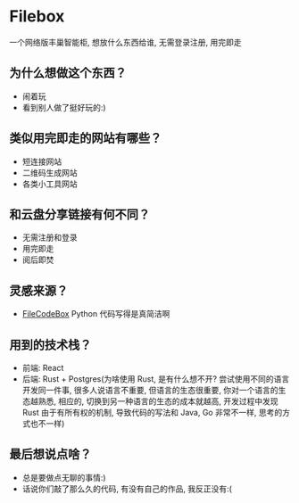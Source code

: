 # Filebox

一个网络版丰巢智能柜, 想放什么东西给谁, 无需登录注册, 用完即走

## 为什么想做这个东西？

- 闹着玩
- 看到别人做了挺好玩的:)

## 类似用完即走的网站有哪些？

- 短连接网站
- 二维码生成网站
- 各类小工具网站

## 和云盘分享链接有何不同？

- 无需注册和登录
- 用完即走
- 阅后即焚

## 灵感来源？

- [FileCodeBox](https://github.com/vastsa/FileCodeBox) Python 代码写得是真简洁啊

## 用到的技术栈？

- 前端: React
- 后端: Rust + Postgres(为啥使用 Rust, 是有什么想不开? 尝试使用不同的语言开发同一件事, 很多人说语言不重要, 但语言的生态很重要, 你对一个语言的生态越熟悉, 相应的, 切换到另一种语言的生态的成本就越高, 开发过程中发现 Rust 由于有所有权的机制, 导致代码的写法和 Java, Go 非常不一样, 思考的方式也不一样)

## 最后想说点啥？

- 总是要做点无聊的事情:)
- 话说你们敲了那么久的代码, 有没有自己的作品, 我反正没有:(
